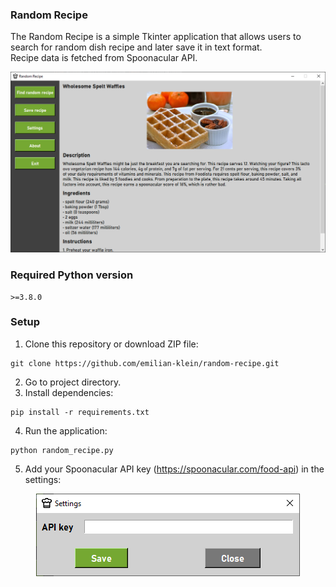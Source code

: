### Random Recipe
The Random Recipe is a simple Tkinter application that allows users to search for random dish recipe and later save it in text format.  
Recipe data is fetched from Spoonacular API.
<p align="center">
    <img src="images/screenshots/app.png">
</p>

### Required Python version
```
>=3.8.0
```

### Setup
1. Clone this repository or download ZIP file:
```
git clone https://github.com/emilian-klein/random-recipe.git
```
2. Go to project directory.
3. Install dependencies:
```
pip install -r requirements.txt
```
4. Run the application:
```
python random_recipe.py
```
5. Add your Spoonacular API key (https://spoonacular.com/food-api) in the settings:
<p align="center">
    <img src="images/screenshots/app2.png">
</p>